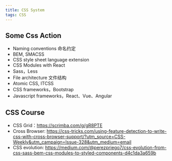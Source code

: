 ```yaml
---
title: CSS System
tags: CSS
---
```


## Some Css Action

- Naming conventions 命名约定
- BEM, SMACSS
- CSS style sheet language extension
- CSS Modules with React
- Sass，Less
- File architecture 文件结构
- Atomic CSS, ITCSS
- CSS frameworks，Bootstrap
- Javascript frameworks，React、Vue、Angular

## CSS Course

- CSS Grid：<https://scrimba.com/g/gR8PTE>
- Cross Browser: <https://css-tricks.com/using-feature-detection-to-write-css-with-cross-browser-support/?utm_source=CSS-Weekly&utm_campaign=Issue-328&utm_medium=email>
- CSS evolution: <https://medium.com/@perezpriego7/css-evolution-from-css-sass-bem-css-modules-to-styled-components-d4c1da3a659b>